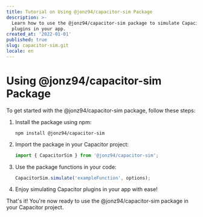 ```yaml
---
title: Tutorial on Using @jonz94/capacitor-sim Package
description: >-
  Learn how to use the @jonz94/capacitor-sim package to simulate Capacitor
  plugins in your app.
created_at: '2022-01-01'
published: true
slug: capacitor-sim.git
locale: en
---
```


# Using @jonz94/capacitor-sim Package

To get started with the @jonz94/capacitor-sim package, follow these steps:

1. Install the package using npm:
   ```
   npm install @jonz94/capacitor-sim
   ```

2. Import the package in your Capacitor project:
   ```typescript
   import { CapacitorSim } from '@jonz94/capacitor-sim';
   ```

3. Use the package functions in your code:
   ```typescript
   CapacitorSim.simulate('exampleFunction', options);
   ```

4. Enjoy simulating Capacitor plugins in your app with ease!

That's it! You're now ready to use the @jonz94/capacitor-sim package in your Capacitor project.
```
```
